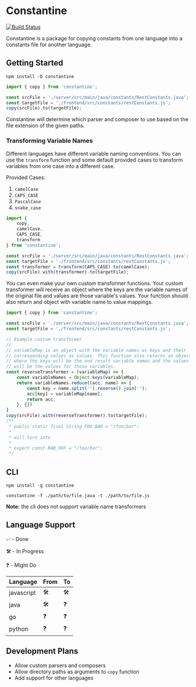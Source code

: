 # Constantine

[![Build Status](https://travis-ci.org/calebmchenry/constantine.svg?branch=master)](https://travis-ci.org/calebmchenry/constantine)

Constantine is a package for copying constants from one language into a constants file for another language.

## Getting Started

`npm install -D constantine`

```javascript
import { copy } from 'constantine';

const srcFile = './server/src/main/java/constants/RestConstants.java';
const targetFile = './frontend/src/constants/restConstants.js';
copy(srcFile).to(targetFile);
```

Constantine will determine which parser and composer to use based on the file extension of the given paths.

### Transforming Variable Names

Different languages have different variable naming conventions. You can use the `transform` function and some default provided cases to transform variables from one case into a different case.

Provided Cases:

1. `camelCase`
2. `CAPS_CASE`
3. `PascalCase`
4. `snake_case`

```javascript
import {
    copy,
    camelCase,
    CAPS_CASE,
    transform
} from 'constantine';

const srcFile = './server/src/main/java/constants/RestConstants.java';
const targetFile = './frontend/src/constants/restConstants.js';
const transformer = transform(CAPS_CASE).to(camelCase);
copy(srcFile).with(transformer).to(targetFile);
```

You can even make your own custom transformer functions. Your custom transformer will receive an object where the keys are the variable names of the original file and values are those variable's values. Your function should also return and object with variable name to value mappings.

```javascript
import { copy } from 'constantine';

const srcFile = './server/src/main/java/constants/RestConstants.java';
const targetFile = './frontend/src/constants/restConstants.js';

// Example custom transformer
//
// variableMap is an object with the variable names as keys and their
// corresponding values as values. This function also returns an object
// where the keys will be the end result variable names and the values
// will be the values for those variables.
const reverseTransformer = (variableMap) => {
    const variableNames = Object.keys(variableMap);
    return variableNames.reduce((acc, name) => {
        const key = name.split('').reverse().join('');
        acc[key] = variableMap[name];
        return acc;
    }, {})
}
copy(srcFile).with(reverseTransformer).to(targetFile);
/**
 * public static final String FOO_BAR = "/foo/bar";
 *
 * will turn into
 *
 * export const RAB_OOF = "/foo/bar";
 */
```

## CLI

`npm install -g constantine`

`constantine -f ./path/to/file.java -t ./path/to/file.js`

**Note:** the cli does not support variable name transformers

## Language Support

✅ - Done

🛠️ - In Progress

❓ - Might Do

| Language   | From   | To       |
|------------|--------|----------|
| javascript | 🛠️     | 🛠️       |
| java       | 🛠️     | ❓       |
| go         | ❓     | ❓       |
| python     | ❓     | ❓       |

## Development Plans

* Allow custom parsers and composers
* Allow directory paths as arguments to `copy` function
* Add support for other languages
